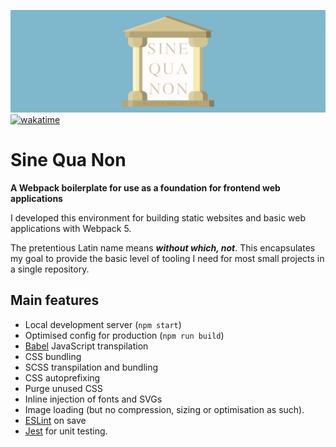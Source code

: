 ![alt text](src/images/sqn-logo-banner.svg)
[![wakatime](https://wakatime.com/badge/github/thomasabishop/sinequanon.svg)](https://wakatime.com/badge/github/thomasabishop/sinequanon)

# Sine Qua Non

**A Webpack boilerplate for use as a foundation for frontend web applications**

I developed this environment for building static websites and basic web applications with Webpack 5.

The pretentious Latin name means **_without which, not_**. This encapsulates my goal to provide the basic level of tooling I need for most small projects in a single repository.

## Main features

- Local development server (`npm start`)
- Optimised config for production (`npm run build`)
- [Babel](https://github.com/babel/babel) JavaScript transpilation
- CSS bundling
- SCSS transpilation and bundling
- CSS autoprefixing
- Purge unused CSS
- Inline injection of fonts and SVGs
- Image loading (but no compression, sizing or optimisation as such).
- [ESLint](https://github.com/eslint/eslint) on save
- [Jest](https://github.com/facebook/jest) for unit testing.
